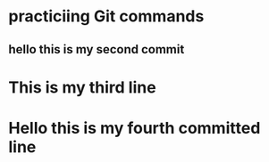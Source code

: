 # practiciing Git commands 

## hello this is my second commit

# This is my third line 

# Hello this is my fourth committed line 